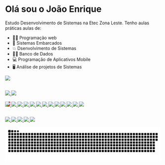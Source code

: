 
<!-- /texto -->
<h1>Olá sou o João Enrique</h1>
Estudo Desenvolvimento de Sistemas na Etec Zona Leste. Tenho aulas práticas aulas de:

- 👨‍💻 Programação web
- 🤖 Sistemas Embarcados
- 💥 Dsenvolvimento de Sistemas
- 🐱‍💻 Banco de Dados
- 💻 Programação de Aplicativos Mobile
- 🖥 Análise de projetos de Sistemas
<img height="170em" src="https://user-images.githubusercontent.com/87030375/138008978-8857d41f-074f-4816-bf41-2178ae9c2327.png"/>
 <!-- /texto -->

 ##
 <!-- /Commits --> 
<div aling="center">
  <a href="https://www.linkedin.com/in/joãoenrique">
    <img height="150em" src="https://github-readme-stats.vercel.app/api?username=JoaoEnrique13&layout=compact&show_icons=true&theme=Gradiente"/> <!-- /Commits --> 
    <img height="150em" src="https://github-readme-stats.vercel.app/api/top-langs/?username=JoaoEnrique13&layout=compact"/> <!-- /Linguagens --> 
  </a>
</div>
 
 <!-- /Icones Linguagens --> 
 <div style="display: inline_block"><br>
  <a href="https://www.linkedin.com/in/joãoenrique">
   <img style="background: red;" src="https://cdn.jsdelivr.net/gh/devicons/devicon/icons/javascript/javascript-original.svg" height="40"/><!--javascript-->
   <img src="https://cdn.jsdelivr.net/gh/devicons/devicon/icons/html5/html5-original.svg" height="40"/><!--html5-->
   <img src="https://cdn.jsdelivr.net/gh/devicons/devicon/icons/css3/css3-original.svg" height="40"/><!--css3-->
   <img src="https://cdn.jsdelivr.net/gh/devicons/devicon/icons/java/java-original.svg" height="40"/><!--java-->
   <img src="https://cdn.jsdelivr.net/gh/devicons/devicon/icons/arduino/arduino-original.svg" height="40"/><!--arduino-->
   <img src="https://cdn.jsdelivr.net/gh/devicons/devicon/icons/bootstrap/bootstrap-original.svg" height="40"/><!--bootstrap-->
   <img src="https://cdn.jsdelivr.net/gh/devicons/devicon/icons/canva/canva-original.svg" height="40"/><!--canva-->
   <img src="https://cdn.jsdelivr.net/gh/devicons/devicon/icons/cplusplus/cplusplus-original.svg" height="40"/><!--C++-->
   <img src="https://cdn.jsdelivr.net/gh/devicons/devicon/icons/github/github-original.svg" height="40"/><!--github-->
   <img src="https://cdn.jsdelivr.net/gh/devicons/devicon/icons/vscode/vscode-original.svg" height="40"/><!--vscode-->
   <img src="https://cdn.jsdelivr.net/gh/devicons/devicon/icons/wordpress/wordpress-plain.svg" height="40"/><!--wordpress-->
   <img src="https://cdn.jsdelivr.net/gh/devicons/devicon/icons/linkedin/linkedin-original.svg" height="40"/><!--linkedin-->
   <img src="https://cdn.jsdelivr.net/gh/devicons/devicon/icons/gimp/gimp-original.svg" height="40"/><!--gimp-->

<!--Site com os icones: https://devicon.dev/ -->
  </a>
 </div>

 ##
<!-- BOTÕES  -->
 <div> 
  <a href="https://www.instagram.com/joao.enriquesantosalves/" target="_blank">
   <img src="https://img.shields.io/badge/-Instagram-%23E4405F?style=for-the-badge&logo=instagram&logoColor=white" target="_blank"><!-- instagram  -->
  </a>
  <a href = "mailto:contatojebsantosalves@gmail.com">
   <img src="https://img.shields.io/badge/-Gmail-%23333?style=for-the-badge&logo=gmail&logoColor=white" target="_blank"><!-- gmail  -->
  </a>
  <a href="https://www.linkedin.com/in/joãoenrique" target="_blank">
   <img src="https://img.shields.io/badge/-LinkedIn-%230077B5?style=for-the-badge&logo=linkedin&logoColor=white" target="_blank"><!-- linkedin  -->
  </a> 
  <a href="https://discord.gg/6cqN5V69" target="_blank">
   <img src="https://img.shields.io/badge/GitHub-100000?style=for-the-badge&logo=github&logoColor=white" target="_blank"><!-- github  -->
  </a> 
  <a href="" target="_blank">
   <img src="https://img.shields.io/badge/Discord-7289DA?style=for-the-badge&logo=discord&logoColor=white" target="_blank"><!-- discord  -->
  </a>
  
  ![Snake animation](https://github.com/JoaoEnrique/JoaoEnrique/blob/output/github-contribution-grid-snake.svg)
 	
</div>
